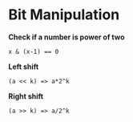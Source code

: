 # Bit Manipulation

**Check if a number is power of two**

```
x & (x-1) == 0
```

**Left shift**

```
(a << k) => a*2^k
```

**Right shift**

```
(a >> k) => a/2^k
```

